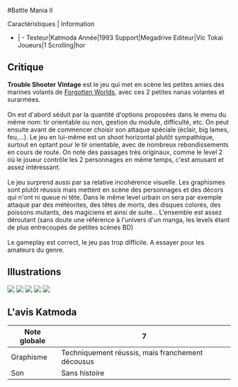 #Battle Mania II

Caractéristiques | Information
- | -
Testeur|Katmoda
Année|1993
Support|Megadrive
Editeur|Vic Tokai
Joueurs|1
Scrolling|hor

## Critique
<b>Trouble Shooter Vintage</b> est le jeu qui met en scène les petites amies des marines volants de <a href="index.php?page=fiche&id=47">Forgotten Worlds</a>, avec ces 2 petites nanas volantes et surarmées.<br/><br/>On est d'abord séduit par la quantité d'options proposées dans le menu du même nom: tir orientable ou non, gestion du module, difficulté, etc. On peut ensuite avant de commencer choisir son attaque spéciale (éclair, big lames, feu,...). Le jeu en lui-même est un shoot horizontal plutôt sympathique, surtout en optant pour le tir orientable, avec de nombreux rebondissements en cours de route. On note des passages très originaux, comme le level 2 où le joueur contrôle les 2 personnages en même temps, c'est amusant et assez intéressant.<br/><br/>Le jeu surprend aussi par sa relative incohérence visuelle. Les graphismes sont plutôt réussis mais mettent en scène des personnages et des décors qui n'ont ni queue ni tête. Dans le même level urbain on sera par exemple attaqué par des météorites, des têtes de morts, des disques colorés, des poissons mutants, des magiciens et ainsi de suite... L'ensemble est assez déroutant (sans doute une référence à l'univers d'un manga, les levels étant de plus entrecoupés de petites scènes BD)<br/><br/>Le gameplay est correct, le jeu pas trop difficile. A essayer pour les amateurs du genre.

## Illustrations
![](http://www.shmup.com/images/thumbs/battlemania2.jpg)
![](http://www.shmup.com/images/thumbs/battlemania2-2.jpg)
![](http://www.shmup.com/images/thumbs/)
![](http://www.shmup.com/images/thumbs/)
![](http://www.shmup.com/images/thumbs/)

## L'avis Katmoda
Note globale|7
-|-
Graphisme|Techniquement réussis, mais franchement décousus
Son|Sans histoire
